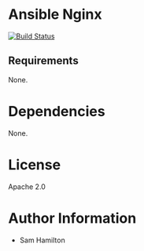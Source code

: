 # Ansible Nginx

[![Build Status](https://travis-ci.org/blazingbarons/ansible-role-nginx.svg?branch=master)](https://travis-ci.org/blazingbarons/ansible-role-nginx)

## Requirements

None.

# Dependencies

None.

# License

Apache 2.0

# Author Information

- Sam Hamilton
